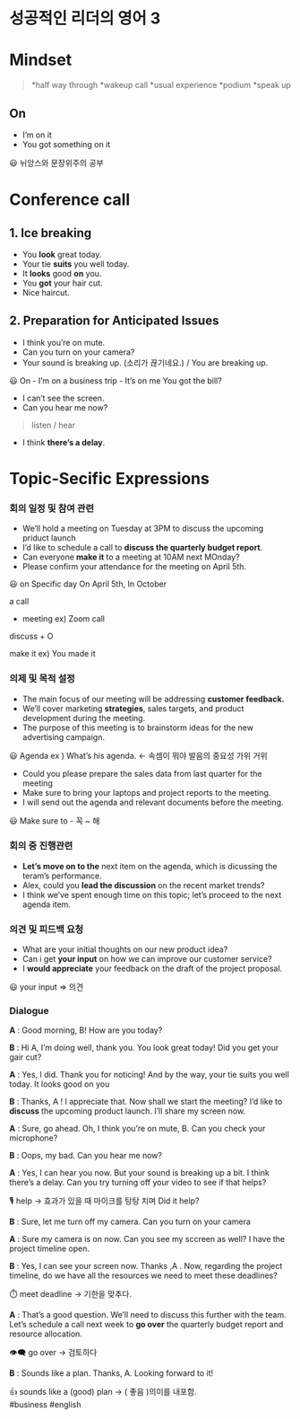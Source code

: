 # 성공적인 리더의 영어 3

# Mindset

> *half way through
*wakeup call
*usual experience
*podium
*speak up
> 

## On

- I’m on it
- You got something on it

<aside>
😃 뉘앙스와 문장위주의 공부

</aside>

# Conference call

## 1. Ice breaking

- You **look** great today.
- Your tie **suits** you well today.
- It **looks** good **on** you.
- You **got** your hair cut.
- Nice haircut.

## 2. Preparation for Anticipated Issues

- I think you’re on mute.
- Can you turn on your camera?
- Your sound is breaking up. (소리가 끊기네요.) / You are breaking up.

<aside>
😃 On 
- I’m on a business trip
- It’s on me
You got the bill?

</aside>

- I can’t see the screen.
- Can you hear me now?

> listen / hear
> 
- I think **there’s a delay**.

# Topic-Secific Expressions

### 회의 일정 및 참여 관련

- We’ll hold a meeting on Tuesday at 3PM to discuss the upcoming priduct launch
- I’d like to schedule a call to **discuss the quarterly budget report**.
- Can everyone **make it** to a meeting at 10AM next MOnday?
- Please confirm your attendance for the meeting on April 5th.

<aside>
😃 on Specific day
On April 5th, In October

a call 
- meeting
ex) Zoom call

discuss  + O

make it 
ex) You made it

</aside>

### 의제 및 목적 설정

- The main focus of our meeting will be addressing **customer feedback.**
- We’ll cover marketing **strategies**, sales targets, and product development during the meeting.
- The purpose of this meeting is to brainstorm ideas for the new advertising campaign.

<aside>
😃 Agenda
ex ) What’s his agenda. ← 속셈이 뭐야
발음의 중요성 가위 거위

</aside>

- Could you please prepare the sales data from last quarter for the meeting
- Make sure to bring your laptops and project reports to the meeting.
- I will send out the agenda and relevant documents before the meeting.

<aside>
😃 Make sure to
- 꼭 ~ 해

</aside>

### 회의 중 진행관련

- **Let’s move on to the** next item on the agenda, which is dicussing the teram’s performance.
- Alex, could you **lead the discussion** on the recent market trends?
- I think we’ve spent enough time on this topic; let’s proceed to the next agenda item.

### 의견 및 피드백 요청

- What are your initial thoughts on our new product idea?
- Can i get **your input** on how we can improve our customer service?
- I **would appreciate** your feedback on the draft of the project proposal.

<aside>
😃 your input ⇒ 의견

</aside>

### Dialogue

**A** : Good morning, B! How are you today?

**B** : Hi A, I’m doing well, thank you. You look great today! Did you get your gair cut?

**A** : Yes, I did. Thank you for noticing! And by the way, your tie suits you well today. It looks good on you

**B** : Thanks, A ! I appreciate that. Now shall we start the meeting? I’d like to **discuss** the upcoming product launch. I’ll share my screen now.

**A** : Sure, go ahead. Oh, I think you’re on mute, B. Can you check your microphone?

**B** : Oops, my bad. Can you hear me now?

**A** : Yes, I can hear you now. But your sound is breaking up a bit. I think there’s a delay. Can you try turning off your video to see if that helps?

<aside>
🎙️ help → 효과가 있을 때
마이크를 탕탕 치며 Did it help?

</aside>

**B** :  Sure, let me turn off my camera. Can you turn on your camera

**A** : Sure my camera is on now. Can you see my sccreen as well? I have the project timeline open.

**B** : Yes, I can see your screen now. Thanks ,A . Now, regarding the project timeline, do we have all the resources we need to meet these deadlines?

<aside>
⏱️ meet deadline  → 기한을 맞추다.

</aside>

**A** : That’s a good question. We’ll need to discuss this further with the team. Let’s schedule a call next week to **go over** the quarterly budget report and resource allocation.

<aside>
👁️‍🗨️ go over → 검토하다

</aside>

**B** : Sounds like a plan. Thanks, A. Looking forward to it!

<aside>
👍 sounds like a (good) plan → ( 좋음 )의미를 내포함.

</aside>
#business
#english
